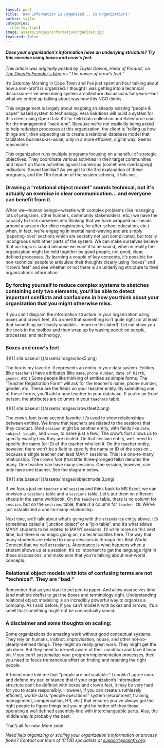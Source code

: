 ```yaml
---
layout: post
title: 'How Information Is Organized... In Organizations'
author: taylor 
categories:
  [how-to, tips]
image: assets/images/informationorganized.jpg
featured: false
---
```


#### _Does your organization's information have an underlying structure? Try this exercise using boxes and crow's feet._

_This article was originally posted by Taylor Downs, Head of Product, on [The OpenFn Founder's blog](https://medium.com/@taylordowns2000) as "The power of crow's feet."_


It’s Saturday Morning in Cape Town and I’ve just spent an hour talking about how a non-profit is organized. I thought I was getting into a technical discussion—I’ve been doing system architecture discussions for years—but what we ended up talking about was how this NGO thinks.

This engagement is largely about mapping an already existing “people & paper” based system to technology. Vera Solutions will build a system for this client using Open Data Kit for field data collection and Salesforce.com for the management “back-end”. Because we’re not explicitly being asked to help redesign processes at this organization, the client is “telling us how things are”, then expecting us to create a relational database model that facilitates business-as-usual, only in a more efficient, digital way. Seems reasonable.

This organization runs multiple programs focusing on a handful of strategic objectives. They coordinate various activities in their target communities and report on those activities against numerous (sometimes overlapping) indicators. Sound familiar? As we get to the 3rd explanation of these programs, and the 11th iteration of the system schema, it hits me…

### Drawing a "relational object model" sounds technical, but it's actually an exercise in clear communication... and everyone can benefit from it. 

When we—human beings—wrestle with complex problems (like managing lots of programs, other humans, community stakeholders, etc.) we have the capacity to trick ourselves into thinking that we have wrapped our heads around a system (for clinic registration, for after-school education, etc.) when, in fact, we’re engaging in mental hand-waving and are simply ‘papering-over’ sections which are secretly not just complicated, but totally incongruous with other parts of the system. We can make ourselves believe that our logic is sound because we want it to be sound, when in reality the organization might be held together by good people, not good, clear, defined processes. By learning a couple of key concepts, it’s possible for non-technical people to articulate their thoughts clearly using “boxes” and “crow’s feet” and see whether or not there is an underlying structure to their organization’s information.

### By forcing yourself to reduce complex systems to sketches containing only two elements, you’ll be able to detect important conflicts and confusions in how you think about your organization that you might otherwise miss.

If you can’t diagram the information structure in your organization using boxes and crow’s feet, it’s a smell that something isn’t quite right (or at least that something isn’t easily scalable… more on this later!). Let me show you the tools in the toolbox and then wrap up by waxing poetic on people, processes, and technology.


### Boxes and crow's feet 

![]({{ site.baseurl }}/assets/images/box5.png)

The box is my favorite. It represents an entity in your data system. Entities (like `teachers`) have attributes (like `name`, `phone number`, `date of birth`, `gender`, etc.) Some people like thinking of entities as simple forms. The “Teacher Registration Form” will ask for the teacher’s name, phone number, gender, etc. These are the fields on your teacher entity. By submitting one of these forms, you’ll add a new teacher to your database. If you’re an Excel person, the attributes are columns in your `teachers` table.

![]({{ site.baseurl }}/assets/images/crowsfeet2.png)

The crow’s foot is my second favorite. It’s used to show relationships between entities. We know that teachers are related to the sessions that they conduct. (And `session` might be another entity, with fields like `date`, `subject taught`, and `venue`, to name just a few.) The crow’s foot allows us to specify exactly how they are related. On that session entity, we’ll need to specify the name (or ID) of the teacher who led it. On the teacher entity, however, there won’t be a field to specify the name or ID of the session… because a single teacher can lead MANY sessions. This is a one-to-many relationship. The crow’s foot (that little three-pronged fella) denotes the many. One teacher can have many sessions. One session, however, can only have one teacher. See the diagram below.

![]({{ site.baseurl }}/assets/images/objectmodel3.png)

If we focus just on `teacher` and `session` and think back to MS Excel, we can envision a `teachers` table and a `sessions` table. Let’s put them on different sheets in the same workbook. On the `teachers` table, there is no column for `session`, but on the `sessions` table, there _is_ a column for `teacher ID`. We’ve just established a one-to-many relationship.

Next time, we’ll talk about what’s going with the `attendance` entity above. It’s sometimes called a “junction object” or a “join table”, and it’s what allows MANY students to be related to MANY sessions. I’ll write more on this next time, but there is no magic going on, no technicalities here. The way that many students are related to many sessions is through this Real World Concept that we call `attendance`. Attendance is what happens when a student shows up at a session. It’s so important to get the language right in these discussions, and make sure that you’re talking about real-world concepts.

### Relational object models with lots of confusing terms are not "technical". They are "bad."

Remember that as you start to put pen to paper. And allow yourselves time (and multiple drafts) to get the boxes and terminology right. Understanding relational object modelling is an incredibly powerful way to organize a company. As I said before, if you can’t model it with boxes and arrows, it’s a smell that something might not be conceptually sound.

### A disclaimer and some thoughts on scaling:

Some organizations do amazing work without good conceptual systems. They rely on humans, instinct, improvisation, nouse, and other not-so-clearly-defined things. They might do really great work. They might get the job done. But they need to be well aware of their condition and face it head on. If you can’t systematize your program implementation processes, then you need to focus tremendous effort on finding and retaining the right people.

A friend once told me that “people are not scalable.” I couldn’t agree more, and defend my earlier stance that if your organization’s information structure can’t be defined with boxes and crow’s feet, it may be very hard for you to scale responsibly. However, if you can create a ruthlessly efficient, world-class “people operations” system (recruitment, training, management, compensation, HR, etc.) that ensures you’ve always got the right people to figure things out you might be better off than those operating a well defined assembly-line with interchangeable parts. Alas, the middle way is probably the best.

That’s all for now. More soon.

_Need help organizing or scaling your organization's information or process flows? Contact our team of ICT4D specialists at <support@openfn.org>._
